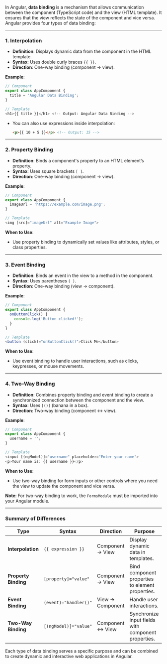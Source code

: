 In Angular, **data binding** is a mechanism that allows communication between the component (TypeScript code) and the view (HTML template). It ensures that the view reflects the state of the component and vice versa. Angular provides four types of data binding:

---

### **1. Interpolation**
- **Definition**: Displays dynamic data from the component in the HTML template.
- **Syntax**: Uses double curly braces `{{ }}`.
- **Direction**: One-way binding (component → view).

**Example**:
```typescript
// Component
export class AppComponent {
  title = 'Angular Data Binding';
}

// Template
<h1>{{ title }}</h1> <!-- Output: Angular Data Binding -->
```

- You can also use expressions inside interpolation:
  ```html
  <p>{{ 10 + 5 }}</p> <!-- Output: 15 -->
  ```

---

### **2. Property Binding**
- **Definition**: Binds a component's property to an HTML element’s property.
- **Syntax**: Uses square brackets `[ ]`.
- **Direction**: One-way binding (component → view).

**Example**:
```typescript
// Component
export class AppComponent {
  imageUrl = 'https://example.com/image.png';
}

// Template
<img [src]="imageUrl" alt="Example Image">
```

**When to Use**:
- Use property binding to dynamically set values like attributes, styles, or class properties.

---

### **3. Event Binding**
- **Definition**: Binds an event in the view to a method in the component.
- **Syntax**: Uses parentheses `( )`.
- **Direction**: One-way binding (view → component).

**Example**:
```typescript
// Component
export class AppComponent {
  onButtonClick() {
    console.log('Button clicked!');
  }
}

// Template
<button (click)="onButtonClick()">Click Me</button>
```

**When to Use**:
- Use event binding to handle user interactions, such as clicks, keypresses, or mouse movements.

---

### **4. Two-Way Binding**
- **Definition**: Combines property binding and event binding to create a synchronized connection between the component and the view.
- **Syntax**: Uses `[()]` (banana in a box).
- **Direction**: Two-way binding (component ↔ view).

**Example**:
```typescript
// Component
export class AppComponent {
  username = '';
}

// Template
<input [(ngModel)]="username" placeholder="Enter your name">
<p>Your name is: {{ username }}</p>
```

**When to Use**:
- Use two-way binding for form inputs or other controls where you need the view to update the component and vice versa.

**Note**: For two-way binding to work, the `FormsModule` must be imported into your Angular module.

---

### **Summary of Differences**

| **Type**             | **Syntax**     | **Direction**        | **Purpose**                     |
|-----------------------|----------------|-----------------------|----------------------------------|
| **Interpolation**     | `{{ expression }}` | Component → View    | Display dynamic data in templates. |
| **Property Binding**  | `[property]="value"` | Component → View | Bind component properties to element properties. |
| **Event Binding**     | `(event)="handler()"` | View → Component  | Handle user interactions.       |
| **Two-Way Binding**   | `[(ngModel)]="value"` | Component ↔ View  | Synchronize input fields with component properties. |

Each type of data binding serves a specific purpose and can be combined to create dynamic and interactive web applications in Angular.